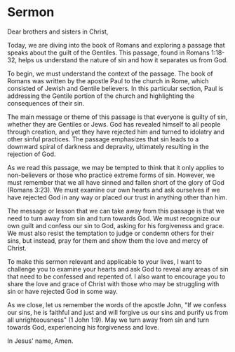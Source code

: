 # Sermon

Dear brothers and sisters in Christ,

Today, we are diving into the book of Romans and exploring a passage that speaks about the guilt of the Gentiles. This passage, found in Romans 1:18-32, helps us understand the nature of sin and how it separates us from God.

To begin, we must understand the context of the passage. The book of Romans was written by the apostle Paul to the church in Rome, which consisted of Jewish and Gentile believers. In this particular section, Paul is addressing the Gentile portion of the church and highlighting the consequences of their sin.

The main message or theme of this passage is that everyone is guilty of sin, whether they are Gentiles or Jews. God has revealed himself to all people through creation, and yet they have rejected him and turned to idolatry and other sinful practices. The passage emphasizes that sin leads to a downward spiral of darkness and depravity, ultimately resulting in the rejection of God.

As we read this passage, we may be tempted to think that it only applies to non-believers or those who practice extreme forms of sin. However, we must remember that we all have sinned and fallen short of the glory of God (Romans 3:23). We must examine our own hearts and ask ourselves if we have rejected God in any way or placed our trust in anything other than him.

The message or lesson that we can take away from this passage is that we need to turn away from sin and turn towards God. We must recognize our own guilt and confess our sin to God, asking for his forgiveness and grace. We must also resist the temptation to judge or condemn others for their sins, but instead, pray for them and show them the love and mercy of Christ.

To make this sermon relevant and applicable to your lives, I want to challenge you to examine your hearts and ask God to reveal any areas of sin that need to be confessed and repented of. I also want to encourage you to share the love and grace of Christ with those who may be struggling with sin or have rejected God in some way.

As we close, let us remember the words of the apostle John, "If we confess our sins, he is faithful and just and will forgive us our sins and purify us from all unrighteousness" (1 John 1:9). May we turn away from sin and turn towards God, experiencing his forgiveness and love.

In Jesus' name, Amen.